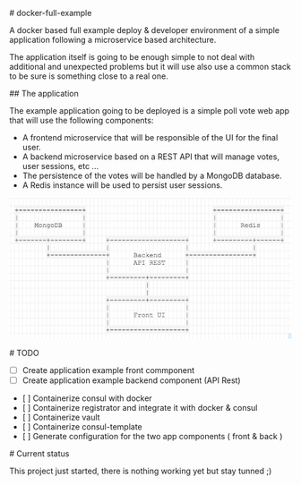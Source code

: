 # docker-full-example

A docker based full example deploy & developer environment of a simple
application following a microservice based architecture.

The application itself is going to be enough simple to not deal with
additional and unexpected problems but it will use also use a common stack to
be sure is something close to a real one.

## The application

The example application going to be deployed is a simple poll vote web app
that will use the following components:

* A frontend microservice that will be responsible of the UI for the final
  user.
* A backend microservice based on a REST API that will manage votes,
  user sessions, etc ...
* The persistence of the votes will be handled by a MongoDB database.
* A Redis instance will be used to persist user sessions.

![Application Arquitecture](docs/fig1.png)

# TODO

- [ ] Create application example front commponent
- [ ] Create application example backend component (API Rest)
- [ ] Containerize consul with docker
- [ ] Containerize registrator and integrate it with docker & consul
- [ ] Containerize vault
- [ ] Containerize consul-template
- [ ] Generate configuration for the two app components ( front & back )

# Current status

This project just started, there is nothing working yet but stay tunned ;)
